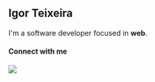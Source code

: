 ## Igor Teixeira
I'm a software developer focused in **web**.

#### Connect with me
[![](https://img.shields.io/badge/LinkedIn-0077B5?style=for-the-badge&logo=linkedin&logoColor=white)](https://linkedin.com/in/isteixeira)
